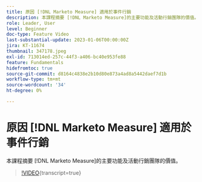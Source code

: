 ```yaml
---
title: 原因 [!DNL Marketo Measure] 適用於事件行銷
description: 本課程摘要 [!DNL Marketo Measure]的主要功能及活動行銷團隊的價值。
role: Leader, User
level: Beginner
doc-type: Feature Video
last-substantial-update: 2023-01-06T00:00:00Z
jira: KT-11674
thumbnail: 347178.jpeg
exl-id: 713014ed-257c-44f3-a406-bc40e953fe88
feature: Fundamentals
hidefromtoc: true
source-git-commit: d8164c4838e2b10d80e873a4ad8a5442daef7d1b
workflow-type: tm+mt
source-wordcount: '34'
ht-degree: 0%

---
```


# 原因 [!DNL Marketo Measure] 適用於事件行銷

本課程摘要 [!DNL Marketo Measure]的主要功能及活動行銷團隊的價值。

>[!VIDEO](https://video.tv.adobe.com/v/347178/?learn=on){transcript=true}
